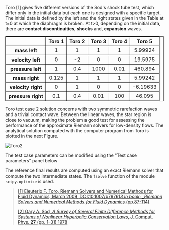 Toro [1] gives five different versions of the Sod's shock tube test,
which differ only in the initial data but each one is designed
with a specific target.
The initial data is defined by the left and the right states
given in the Table at t=0 at which the diaphragm is broken.
At t$>$0, depending on the initial data, there are
**contact discontinuities**, **shocks** and, **expansion** waves.

<table style="border:1px solid black">
    <thead align="center">
        <tr style="border:1px solid black">
            <th style="border:1px solid black; text-align: center"></th>
            <th style="border:1px solid black; text-align: center">Toro 1</th>
            <th style="border:1px solid black; text-align: center">Toro 2</th>
            <th style="border:1px solid black; text-align: center">Toro 3</th>
            <th style="border:1px solid black; text-align: center">Toro 4</th>
            <th style="border:1px solid black; text-align: center">Toro 5</th>
        </tr>
    </thead>
    <tbody align="center">
        <tr style="border:1px solid black">
            <th>mass left</th>
            <td style="border:1px solid black; text-align: center">1</td>
            <td style="border:1px solid black; text-align: center">1</td>
            <td style="border:1px solid black; text-align: center">1</td>
            <td style="border:1px solid black; text-align: center">1</td>
            <td style="border:1px solid black; text-align: center">5.99924</td>
        </tr>
        <tr style="border:1px solid black">
            <th>velocity left</th>
            <td style="border:1px solid black; text-align: center">0</td>
            <td style="border:1px solid black; text-align: center">-2</td>
            <td style="border:1px solid black; text-align: center">0</td>
            <td style="border:1px solid black; text-align: center">0</td>
            <td style="border:1px solid black; text-align: center">19.5975</td>
        </tr>
        <tr style="border:1px solid black">
            <th>pressure left</th>
            <td style="border:1px solid black; text-align: center">1</td>
            <td style="border:1px solid black; text-align: center">0.4</td>
            <td style="border:1px solid black; text-align: center">1000</td>
            <td style="border:1px solid black; text-align: center">0.01</td>
            <td style="border:1px solid black; text-align: center">460.894</td>
        </tr>
        <tr style="border:1px solid black">
            <th>mass right</th>
            <td style="border:1px solid black; text-align: center">0.125</td>
            <td style="border:1px solid black; text-align: center">1</td>
            <td style="border:1px solid black; text-align: center">1</td>
            <td style="border:1px solid black; text-align: center">1</td>
            <td style="border:1px solid black; text-align: center">5.99242</td>
        </tr>
        <tr style="border:1px solid black">
            <th>velocity right</th>
            <td style="border:1px solid black; text-align: center">0</td>
            <td style="border:1px solid black; text-align: center">1</td>
            <td style="border:1px solid black; text-align: center">0</td>
            <td style="border:1px solid black; text-align: center">0</td>
            <td style="border:1px solid black; text-align: center">-6.19633</td>
        </tr>
        <tr style="border:1px solid black">
            <th>pressure right</th>
            <td style="border:1px solid black; text-align: center">0.1</td>
            <td style="border:1px solid black; text-align: center">0.4</td>
            <td style="border:1px solid black; text-align: center">0.01</td>
            <td style="border:1px solid black; text-align: center">100</td>
            <td style="border:1px solid black; text-align: center">46.095</td>
        </tr>
    </tbody>
</table>

Toro test case 2 solution concerns with two symmetric rarefaction waves
and a trivial contact wave.
Between the linear waves, the star region is close to vacuum,
making the problem a good test for
assessing the performance of the approximate Riemann solvers
for low-density flows.
The analytical solution computed with the computer program from Toro
is plotted in the next Figure.

![Toro2](./Dimension1/Euler/Toro_Test2.png "Toro test case 2")

The test case parameters can be modified using
the "Test case parameters" panel below

The reference final results are computed using an exact Riemann solver
that compute the two intermediate states.
The `fsolve` function of the module `scipy.optimize` is used.

> [[1] Eleuterio F. Toro, Riemann Solvers and Numerical Methods for Fluid Dynamics, March 2009, DOI:10.1007/b79761*3
> In book: \_Riemann Solvers and Numerical Methods for Fluid Dynamics* (pp.87-114)](https://www.researchgate.net/publication/278720679_Riemann_Solvers_and_Numerical_Methods_for_Fluid_Dynamics)
>
> [[2] Gary A. Sod, _A Survey of Several Finite Difference Methods for Systems of Nonlinear Hyperbolic Conservation Laws_, J. Comput. Phys. **27** (pp. 1–31) 1978](https://hal.archives-ouvertes.fr/hal-01635155/file/GAS.pdf)
